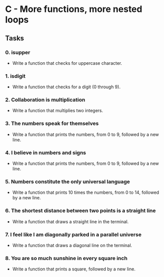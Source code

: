 # C - More functions, more nested loops

## Tasks

### 0. isupper
- Write a function that checks for uppercase character.

### 1. isdigit
- Write a function that checks for a digit (0 through 9).

### 2. Collaboration is multiplication
- Write a function that multiplies two integers.

### 3. The numbers speak for themselves
- Write a function that prints the numbers, from 0 to 9, followed by a new line.

### 4. I believe in numbers and signs
- Write a function that prints the numbers, from 0 to 9, followed by a new line.

### 5. Numbers constitute the only universal language
- Write a function that prints 10 times the numbers, from 0 to 14, followed by a new line.

### 6. The shortest distance between two points is a straight line
- Write a function that draws a straight line in the terminal.

### 7. I feel like I am diagonally parked in a parallel universe
- Write a function that draws a diagonal line on the terminal.

### 8. You are so much sunshine in every square inch
- Write a function that prints a square, followed by a new line.
